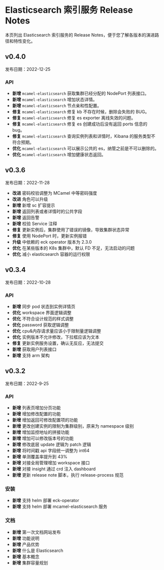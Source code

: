 # Elasticsearch 索引服务 Release Notes

本页列出 Elasticsearch 索引服务的 Release Notes，便于您了解各版本的演进路径和特性变化。

## v0.4.0

发布日期：2022-12-25

### API

- **新增** `mcamel-elasticsearch` 获取集群已经分配的 NodePort 列表接口。
- **新增** `mcamel-elasticsearch` 增加状态详情。
- **新增** `mcamel-elasticsearch` 节点亲和性配置。
- **修复** `mcamel-elasticsearch` 修复 kb 不存在时候，删除会失败的 BUG。  
- **修复** `mcamel-elasticsearch` 修复 es exporter 离线失效的问题。  
- **修复** `mcamel-elasticsearch` 修复 es 创建成功后没有返回 ports 信息的 bug。
- **修复** `mcamel-elasticsearch` 查询实例列表和详情时，Kibana 的服务类型不符合预期。
- **优化** `mcamel-elasticsearch` 可以展示公共的 es，纳管之前是不可以删除的。  
- **优化** `mcamel-elasticsearch` 增加健康状态返回。  

## v0.3.6

发布日期：2022-11-28

- **改进** 密码校验调整为 MCamel 中等密码强度
- **改进** 角色可以升级
- **新增** 新增 sc 扩容提示
- **新增** 返回列表或者详情时的公共字段
- **新增** 返回告警
- **新增** 校验 Service 注释
- **修复** 更新实例后，集群使用了错误的镜像，导致集群状态异常
- **修复** 使用 NodePort 时，更新实例报错
- **升级** 中依赖的 eck operator 版本为 2.3.0
- **优化** 在某些版本的 K8s 集群中，默认 FD 不足，无法启动的问题
- **优化** 减小 elasticsearch 容器的运行权限

## v0.3.4

发布日期：2022-10-28

### API

- **新增** 同步 pod 状态到实例详情页
- **优化** workspace 界面逻辑调整
- **优化** 不符合设计规范的样式调整
- **优化** password 获取逻辑调整
- **优化** cpu&内存请求量应该小于限制量逻辑调整
- **优化** 实例版本不允许修改，下拉框应该为文本
- **修复** 更新实例服务设置，确认无反应，无法提交
- **新增** 获取用户列表接口
- **新增** 支持 arm 架构

## v0.3.2

发布日期：2022-9-25

### API

- **新增** 列表页增加分页功能
- **新增** 增加修改配置的功能
- **新增** 增加返回可修改配置项的功能
- **新增** 更改创建实例的限制为集群级别，原来为 namespace 级别
- **新增** 增加监控地址的拼接功能
- **新增** 增加可以修改版本号的功能
- **新增** 修改底层 update 逻辑为 patch 逻辑
- **新增** 将时间戳 api 字段统一调整为 int64
- **新增** 单测覆盖率提升到 43%
- **新增** 对接全局管理增加 workspace 接口
- **新增** 对接 insight 通过 crd 注入 dashboard
- **新增** 更新 release note 脚本，执行 release-process 规范

### 安装

- **新增** 支持 helm 部署 eck-operator
- **新增** 支持 helm 部署 mcamel-elasticsearch 服务

### 文档

- **新增** 第一次文档网站发布
- **新增** 功能说明
- **新增** 产品优势
- **新增** 什么是 Elasticsearch
- **新增** 基本概念
- **新增** 集群容量规划

